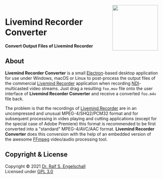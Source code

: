 
<img src="https://raw.githubusercontent.com/rse/livemind-recorder-convert/master/app-res-icon.png" width="150" align="right" alt=""/>

Livemind Recorder Converter
===========================

**Convert Output Files of Livemind Recorder**

About
-----

**Livemind Recorder Converter** is a small
[Electron](https://www.electronjs.org/)-based desktop application for
use under Windows, macOS or Linux to post-process the output files
of the commercial [Livemind Recorder](https://livemind.tv/recorder)
application when recording [NDI](https://www.ndi.tv/)-multicasted video
streams. Just drag a resulting `foo.mov` file onto the user interface of
**Livemind Recorder Converter** and receive a converted `foo.m4v` file
back.

The problem is that the recordings of [Livemind
Recorder](https://livemind.tv/recorder) are in an uncompressed and
unusual MPEG-4/SHQ2/PCM32 format and for subsequent processing in video
playing and cutting applications (except for the special case of Adobe
Premiere) this format is recommended to be first converted into a
"standard" MPEG-4/AVC/AAC format. **Livemind Recorder Converter** does
this conversion with the help of an embedded version of the awesome
[FFmpeg](https://www.ffmpeg.org/) video/audio processing tool.

Copyright & License
-------------------

Copyright &copy; 2021 [Dr. Ralf S. Engelschall](mailto:rse@engelschall.com)<br/>
Licensed under [GPL 3.0](https://spdx.org/licenses/GPL-3.0-only)

